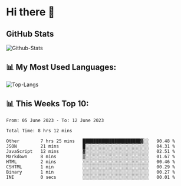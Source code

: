 # Hi there 👋

## GitHub Stats
![Github-Stats](https://github-readme-stats-sigma-five.vercel.app/api?username=ltorson&show_icons=true&theme=radical&count_private=true)

## 📊 My Most Used Languages:
![Top-Langs](https://github-readme-stats-sigma-five.vercel.app/api/top-langs/?username=LTorson&layout=compact&langs_count=10)

## 📊 This Weeks Top 10:
<!--START_SECTION:waka-->

```text
From: 05 June 2023 - To: 12 June 2023

Total Time: 8 hrs 12 mins

Other        7 hrs 25 mins   ██████████████████████▓░░   90.48 %
JSON         21 mins         █░░░░░░░░░░░░░░░░░░░░░░░░   04.31 %
JavaScript   12 mins         ▓░░░░░░░░░░░░░░░░░░░░░░░░   02.51 %
Markdown     8 mins          ▒░░░░░░░░░░░░░░░░░░░░░░░░   01.67 %
HTML         2 mins          ░░░░░░░░░░░░░░░░░░░░░░░░░   00.46 %
CSHTML       1 min           ░░░░░░░░░░░░░░░░░░░░░░░░░   00.29 %
Binary       1 min           ░░░░░░░░░░░░░░░░░░░░░░░░░   00.27 %
INI          0 secs          ░░░░░░░░░░░░░░░░░░░░░░░░░   00.01 %
```

<!--END_SECTION:waka-->
